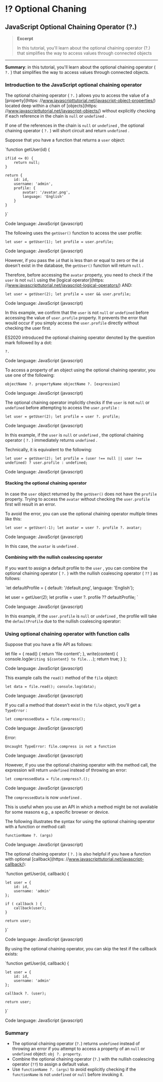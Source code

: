 # ⁉ Optional Chaning

## JavaScript Optional Chaining Operator (?.)

> **Excerpt**
>
> In this tutorial, you'll learn about the optional chaining operator (?.) that simplifies the way to access values through connected objects

---

**Summary**: in this tutorial, you'll learn about the optional chaining operator ( `?.` ) that simplifies the way to access values through connected objects.

### Introduction to the JavaScript optional chaining operator

The optional chaining operator ( `?.` ) allows you to access the value of a \[property]\(https: //www.javascripttutorial.net/javascript-object-properties/) located deep within a chain of \[objects]\(https: //www.javascripttutorial.net/javascript-objects/) without explicitly checking if each reference in the chain is `null` or `undefined` .

If one of the references in the chain is `null` or `undefined` , the optional chaining operator ( `?.` ) will short circuit and return `undefined` .

Suppose that you have a function that returns a `user` object:

\`function getUser(id) {

```
if(id <= 0) {
    return null;
}

return {
    id: id,
    username: 'admin',
    profile: {
        avatar: '/avatar.png',
        language: 'English'
    }
}
```

}\`

Code language: JavaScript (javascript)

The following uses the `getUser()` function to access the user profile:

`let user = getUser(1); let profile = user.profile;`

Code language: JavaScript (javascript)

However, if you pass the `id` that is less than or equal to zero or the `id` doesn't exist in the database, the `getUser()` function will return `null` .

Therefore, before accessing the `avatar` property, you need to check if the `user` is not `null` using the \[logical operator]\(https: //www.javascripttutorial.net/javascript-logical-operators/) AND:

`let user = getUser(2); let profile = user && user.profile;`

Code language: JavaScript (javascript)

In this example, we confirm that the `user` is not `null` or `undefined` before accessing the value of `user.profile` property. It prevents the error that would occur if you simply access the `user.profile` directly without checking the user first.

ES2020 introduced the optional chaining operator denoted by the question mark followed by a dot:

`?.`

Code language: JavaScript (javascript)

To access a property of an object using the optional chaining operator, you use one of the following:

`objectName ?. propertyName objectName ?. [expression]`

Code language: JavaScript (javascript)

The optional chaining operator implicitly checks if the `user` is not `null` or `undefined` before attempting to access the `user.profile` :

`let user = getUser(2); let profile = user ?. profile;`

Code language: JavaScript (javascript)

In this example, if the `user` is `null` or `undefined` , the optional chaining operator ( `?.` ) immediately returns `undefined` .

Technically, it is equivalent to the following:

`let user = getUser(2); let profile = (user !== null || user !== undefined) ? user.profile : undefined;`

Code language: JavaScript (javascript)

#### Stacking the optional chaining operator

In case the `user` object returned by the `getUser()` does not have the `profile` property. Trying to access the `avatar` without checking the `user.profile` first will result in an error.

To avoid the error, you can use the optional chaining operator multiple times like this:

`let user = getUser(-1); let avatar = user ?. profile ?. avatar;`

Code language: JavaScript (javascript)

In this case, the `avatar` is `undefined` .

#### Combining with the nullish coalescing operator

If you want to assign a default profile to the `user` , you can combine the optional chaining operator ( `?.` ) with the nullish coalescing operator ( `??` ) as follows:

\`let defaultProfile = { default: '/default.png', language: 'English'};

let user = getUser(2); let profile = user ?. profile ?? defaultProfile; \`

Code language: JavaScript (javascript)

In this example, if the `user.profile` is `null` or `undefined` , the profile will take the `defaultProfile` due to the nullish coalescing operator:

### Using optional chaining operator with function calls

Suppose that you have a file API as follows:

let file = { read() { return 'file content'; }, write(content) { console.log(`Writing ${content} to file...`); return true; } };

Code language: JavaScript (javascript)

This example calls the `read()` method of the `file` object:

`let data = file.read(); console.log(data);`

Code language: JavaScript (javascript)

If you call a method that doesn't exist in the `file` object, you'll get a `TypeError` :

`let compressedData = file.compress();`

Code language: JavaScript (javascript)

Error:

`Uncaught TypeError: file.compress is not a function`

Code language: JavaScript (javascript)

However, if you use the optional chaining operator with the method call, the expression will return `undefined` instead of throwing an error:

`let compressedData = file.compress?.();`

Code language: JavaScript (javascript)

The `compressedData` is now `undefined` .

This is useful when you use an API in which a method might be not available for some reasons e.g., a specific browser or device.

The following illustrates the syntax for using the optional chaining operator with a function or method call:

`functionName ?. (args)`

Code language: JavaScript (javascript)

The optional chaining operator ( `?.` ) is also helpful if you have a function with optional \[callback]\(https: //www.javascripttutorial.net/javascript-callback/):

\`function getUser(id, callback) {

```
let user = {
    id: id,
    username: 'admin'
};

if ( callback ) {
    callback(user);
}

return user;
```

}\`

Code language: JavaScript (javascript)

By using the optional chaining operator, you can skip the test if the callback exists:

\`function getUser(id, callback) {

```
let user = {
    id: id,
    username: 'admin'
};

callback ?. (user);

return user;
```

}\`

Code language: JavaScript (javascript)

### Summary

- The optional chaining operator (`?.`) returns `undefined` instead of throwing an error if you attempt to access a property of an `null` or `undefined` object: `obj ?. property`.
- Combine the optional chaining operator (`?.`) with the nullish coalescing operator (`??`) to assign a default value.
- Use `functionName ?. (args)` to avoid explicitly checking if the `functionName` is not `undefined` or `null` before invoking it.
